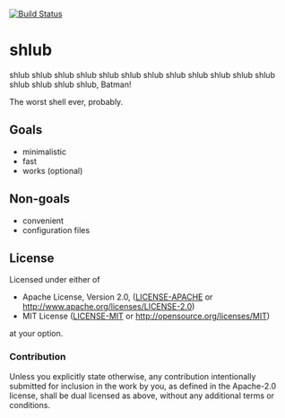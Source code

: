 [![Build Status](https://travis-ci.org/stefan-k/shlub.svg?branch=master)](https://travis-ci.org/stefan-k/shlub)

# shlub

shlub shlub shlub shlub shlub shlub shlub shlub shlub shlub shlub shlub shlub shlub shlub shlub, Batman!

The worst shell ever, probably.

## Goals
  * minimalistic
  * fast
  * works (optional)

## Non-goals
  * convenient
  * configuration files

## License

Licensed under either of

  * Apache License, Version 2.0, ([LICENSE-APACHE](LICENSE-APACHE) or http://www.apache.org/licenses/LICENSE-2.0)
  * MIT License ([LICENSE-MIT](LICENSE-MIT) or http://opensource.org/licenses/MIT)

at your option.

### Contribution

Unless you explicitly state otherwise, any contribution intentionally submitted for inclusion in the work by you, as defined in the Apache-2.0 license, shall be dual licensed as above, without any additional terms or conditions.
